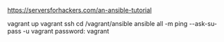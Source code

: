 https://serversforhackers.com/an-ansible-tutorial


vagrant up
vagrant ssh
cd /vagrant/ansible
ansible all -m ping --ask-su-pass -u vagrant
password: vagrant